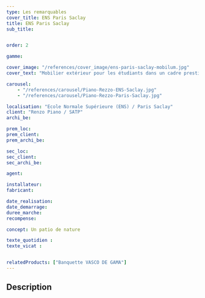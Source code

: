 ```yaml
---
type: Les remarquables
cover_title: ENS Paris Saclay
title: ENS Paris Saclay
sub_title:


order: 2

gamme:

cover_image: "/references/cover_image/ens-paris-saclay-mobilum.jpg"
cover_text: "Mobilier extérieur pour les étudiants dans un cadre prestigieux"

carousel:
    - "/references/carousel/Piano-Rezzo-ENS-Saclay.jpg"
    - "/references/carousel/Piano-Rezzo-Paris-Saclay.jpg"

localisation: "Ecole Normale Supérieure (ENS) / Paris Saclay"
client: "Renzo Piano / SATP"
archi_be:

prem_loc:
prem_client:
prem_archi_be:

sec_loc:
sec_client:
sec_archi_be:

agent:

installateur:
fabricant:

date_realisation:
date_demarrage:
duree_marche:
recompense:

concept: Un patio de nature

texte_quotidien :
texte_vicat :


relatedProducts: ["Banquette VASCO DE GAMA"]
---
```


## Description
